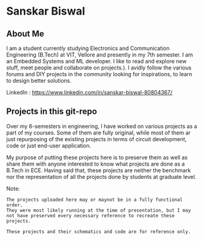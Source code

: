 # Sanskar Biswal
## About Me
I am a student currently studying Electronics and Communication Engineering (B.Tech) at VIT, Vellore and presently in my 7th semester. I am an Embedded Systems and ML developer. I like to read and explore new stuff, meet people and collaborate on projects.). I avidly follow the various forums and DIY projects in the community looking for inspirations, to learn to design better solutions.

LinkedIn : https://www.linkedin.com/in/sanskar-biswal-80804367/  

## Projects in this git-repo
Over my 6-semesters in engineering, I have worked on various projects as a part of my courses. Some of them are fully original, while most of them ar just repurposing of the existing projects in terms of circuit development, code or just end-user application.

My purpose of putting these projects here is to preserve them as well as share them with anyone interested to know what projects are done as a B.Tech in ECE. Having said that, these projects are neither the benchmark nor the representation of all the projects done by students at graduate level.

Note:
```
The projects uploaded here may or maynot be in a fully functional order. 
They were most likely running at the time of presentation, but I may 
not have preserved every necessary reference to recreate these projects.

These projects and their schematics and code are for reference only.
```